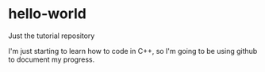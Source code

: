 # hello-world


Just the tutorial repository


I'm just starting to learn how to code in C++, so I'm going to be using github to document my progress.
